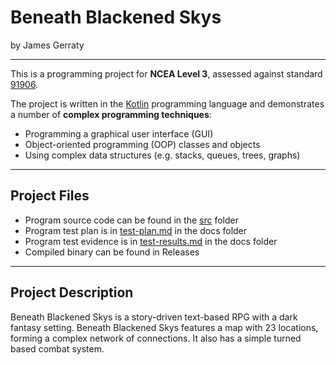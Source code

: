 # Beneath Blackened Skys

by James Gerraty

---

This is a programming project for **NCEA Level 3**, assessed against standard [91906](as91906.pdf).

The project is written in the [Kotlin](https://kotlinlang.org) programming language and demonstrates a number of 
**complex programming techniques**:

- Programming a graphical user interface (GUI)
- Object-oriented programming (OOP) classes and objects
- Using complex data structures (e.g. stacks, queues, trees, graphs)

---

## Project Files

- Program source code can be found in the [src](src/) folder
- Program test plan is in [test-plan.md](docs/test-plan.md) in the docs folder
- Program test evidence is in [test-results.md](docs/test-results.md) in the docs folder
- Compiled binary can be found in Releases

---

## Project Description

Beneath Blackened Skys is a story-driven text-based RPG with a dark fantasy setting. Beneath Blackened Skys features a
map with 23 locations, forming a complex network of connections. It also has a simple turned based combat system.


